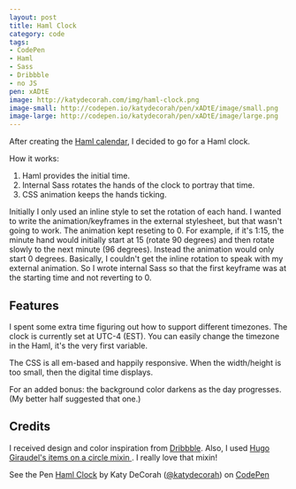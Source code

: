 ```yaml
---
layout: post
title: Haml Clock
category: code
tags:
- CodePen
- Haml
- Sass
- Dribbble
- no JS
pen: xADtE
image: http://katydecorah.com/img/haml-clock.png
image-small: http://codepen.io/katydecorah/pen/xADtE/image/small.png
image-large: http://codepen.io/katydecorah/pen/xADtE/image/large.png
---
```


After creating the [Haml calendar](http://localhost:8888/coding/2013/08/26/haml-calendar.html), I decided to go for a Haml clock.

How it works:

1. Haml provides the initial time.
2. Internal Sass rotates the hands of the clock to portray that time.
3. CSS animation keeps the hands ticking.


Initially I only used an inline style to set the rotation of each hand. I wanted to write the animation/keyframes in the external stylesheet, but that wasn't going to work. The animation kept reseting to 0. For example, if it's 1:15, the minute hand would initially start at 15 (rotate 90 degrees) and then rotate slowly to the next minute (96 degrees). Instead the animation would only start 0 degrees. Basically, I couldn't get the inline rotation to speak with my external animation. So I wrote internal Sass so that the first keyframe was at the starting time and not reverting to 0.

## Features

I spent some extra time figuring out how to support different timezones. The clock is currently set at UTC-4 (EST). You can easily change the timezone in the Haml, it's the very first variable.

The CSS is all em-based and happily responsive. When the width/height is too small, then the digital time displays.

For an added bonus: the background color darkens as the day progresses. (My better half suggested that one.)

## Credits

I received design and color inspiration from [Dribbble](http://dribbble.com/shots/1221456-Flat-Watch-2). Also, I used [Hugo Giraudel's items on a circle mixin
](http://hugogiraudel.com/2013/04/02/items-on-circle/). I really love that mixin!




<p data-height="400" data-theme-id="97" data-slug-hash="xADtE" data-user="katydecorah" data-default-tab="result" class='codepen'>See the Pen <a href='http://codepen.io/katydecorah/pen/xADtE'>Haml Clock</a> by Katy DeCorah (<a href='http://codepen.io/katydecorah'>@katydecorah</a>) on <a href='http://codepen.io'>CodePen</a></p>